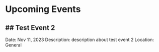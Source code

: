 

<!-- UPCOMING EVENTS -->
# Upcoming Events

## ## Test Event 2
Date: Nov 11, 2023
Description: description about test event 2
Location: General